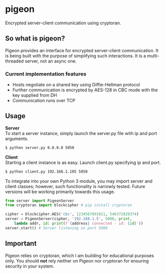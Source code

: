 # pigeon
Encrypted server-client communication using cryptoran.

## So what is pigeon?

Pigeon provides an interface for encrypted server-client communication. It is being built with the purpose of simplifying such interactions. It is a multi-threaded server, not an async one.

### Current implementation features

* Hosts negotiate on a shared key using Diffie-Hellman protocol
* Further communication is encrypted by AES-128 in CBC mode with the key supplied from DH
* Communication runs over TCP

## Usage

__Server__  
To start a server instance, simply launch the server.py file with ip and port arguments.
```bash
$ python server.py 0.0.0.0 5050
```

__Client__  
Starting a client instance is as easy. Launch client.py specifying ip and port.
```bash
$ python client.py 192.168.1.105 5050
```

To integrate into your own Python 3 module, you may import server and client classes; however, such functionality is narrowly tested. Future versions will be working primarily towards this usage.

```python
from server import PigeonServer
from cryptoran import blockcipher # pip install cryptoran

cipher = blockcipher.AES('cbc', 1234567891011, 546372828374)
server = PigeonServer(cipher, '192.168.1.5', 5000, print,
    lambda addr, id: print(f'{address} connected - id: {id}'))
server.start() # Server listening on port 5000
```

## Important

Pigeon relies on cryptoran, which I am building for educational purposes only. You should __not__ rely neither on Pigeon nor cryptoran for ensuring security in your system.
